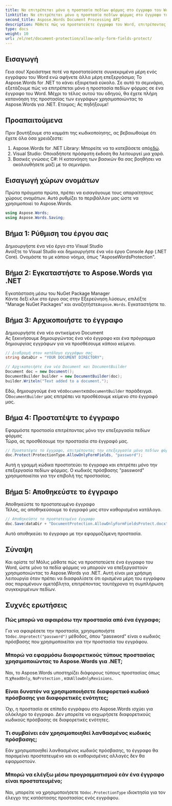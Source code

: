```yaml
---
title: Να επιτρέπεται μόνο η προστασία πεδίων φόρμας στο έγγραφο του Word
linktitle: Να επιτρέπεται μόνο η προστασία πεδίων φόρμας στο έγγραφο του Word
second_title: Aspose.Words Document Processing API
description: Μάθετε πώς να προστατεύετε έγγραφα του Word, επιτρέποντας την επεξεργασία μόνο πεδίων φορμών με χρήση του Aspose.Words για .NET. Ακολουθήστε τον οδηγό μας για να βεβαιωθείτε ότι τα έγγραφά σας είναι ασφαλή και εύκολα επεξεργάσιμα.
type: docs
weight: 10
url: /el/net/document-protection/allow-only-form-fields-protect/
---
```

## Εισαγωγή

Γεια σου! Χρειάστηκε ποτέ να προστατεύσετε συγκεκριμένα μέρη ενός εγγράφου του Word ενώ αφήνετε άλλα μέρη επεξεργάσιμα; Το Aspose.Words for .NET το κάνει εξαιρετικά εύκολο. Σε αυτό το σεμινάριο, εξετάζουμε πώς να επιτρέπεται μόνο η προστασία πεδίων φόρμας σε ένα έγγραφο του Word. Μέχρι το τέλος αυτού του οδηγού, θα έχετε πλήρη κατανόηση της προστασίας των εγγράφων χρησιμοποιώντας το Aspose.Words για .NET. Ετοιμος; Ας πηδήξουμε!

## Προαπαιτούμενα

Πριν βουτήξουμε στο κομμάτι της κωδικοποίησης, ας βεβαιωθούμε ότι έχετε όλα όσα χρειάζεστε:

1.  Aspose.Words for .NET Library: Μπορείτε να το κατεβάσετε από[εδώ](https://releases.aspose.com/words/net/).
2. Visual Studio: Οποιαδήποτε πρόσφατη έκδοση θα λειτουργεί μια χαρά.
3. Βασικές γνώσεις C#: Η κατανόηση των βασικών θα σας βοηθήσει να ακολουθήσετε μαζί με το σεμινάριο.

## Εισαγωγή χώρων ονομάτων

Πρώτα πράγματα πρώτα, πρέπει να εισαγάγουμε τους απαραίτητους χώρους ονομάτων. Αυτό ρυθμίζει το περιβάλλον μας ώστε να χρησιμοποιεί το Aspose.Words.

```csharp
using Aspose.Words;
using Aspose.Words.Saving;
```

## Βήμα 1: Ρύθμιση του έργου σας

Δημιουργήστε ένα νέο έργο στο Visual Studio  
Ανοίξτε το Visual Studio και δημιουργήστε ένα νέο έργο Console App (.NET Core). Ονομάστε το με κάποιο νόημα, όπως "AsposeWordsProtection".

## Βήμα 2: Εγκαταστήστε το Aspose.Words για .NET

Εγκατάσταση μέσω του NuGet Package Manager  
Κάντε δεξί κλικ στο έργο σας στην Εξερεύνηση λύσεων, επιλέξτε "Manage NuGet Packages" και αναζητήστε`Aspose.Words`. Εγκαταστήστε το.

## Βήμα 3: Αρχικοποιήστε το έγγραφο

Δημιουργήστε ένα νέο αντικείμενο Document  
Ας ξεκινήσουμε δημιουργώντας ένα νέο έγγραφο και ένα πρόγραμμα δημιουργίας εγγράφων για να προσθέσουμε κάποιο κείμενο.

```csharp
// Διαδρομή στον κατάλογο εγγράφων σας
string dataDir = "YOUR DOCUMENT DIRECTORY";

// Αρχικοποιήστε ένα νέο Document και DocumentBuilder
Document doc = new Document();
DocumentBuilder builder = new DocumentBuilder(doc);
builder.Writeln("Text added to a document.");
```

 Εδώ, δημιουργούμε ένα νέο`Document`και`DocumentBuilder` παράδειγμα. Ο`DocumentBuilder` μας επιτρέπει να προσθέσουμε κείμενο στο έγγραφό μας.

## Βήμα 4: Προστατέψτε το έγγραφο

Εφαρμόστε προστασία επιτρέποντας μόνο την επεξεργασία πεδίων φόρμας  
Τώρα, ας προσθέσουμε την προστασία στο έγγραφό μας.

```csharp
// Προστατέψτε το έγγραφο, επιτρέποντας την επεξεργασία μόνο πεδίων φόρμας
doc.Protect(ProtectionType.AllowOnlyFormFields, "password");
```

Αυτή η γραμμή κώδικα προστατεύει το έγγραφο και επιτρέπει μόνο την επεξεργασία πεδίων φόρμας. Ο κωδικός πρόσβασης "password" χρησιμοποιείται για την επιβολή της προστασίας.

## Βήμα 5: Αποθηκεύστε το έγγραφο

Αποθηκεύστε το προστατευμένο έγγραφο  
Τέλος, ας αποθηκεύσουμε το έγγραφό μας στον καθορισμένο κατάλογο.

```csharp
// Αποθηκεύστε το προστατευμένο έγγραφο
doc.Save(dataDir + "DocumentProtection.AllowOnlyFormFieldsProtect.docx");
```

Αυτό αποθηκεύει το έγγραφο με την εφαρμοζόμενη προστασία.

## Σύναψη

Και ορίστε το! Μόλις μάθατε πώς να προστατεύετε ένα έγγραφο του Word, ώστε μόνο τα πεδία φόρμας να μπορούν να επεξεργαστούν χρησιμοποιώντας το Aspose.Words για .NET. Αυτή είναι μια χρήσιμη λειτουργία όταν πρέπει να διασφαλίσετε ότι ορισμένα μέρη του εγγράφου σας παραμένουν αμετάβλητα, επιτρέποντας ταυτόχρονα τη συμπλήρωση συγκεκριμένων πεδίων.

## Συχνές ερωτήσεις

###	 Πώς μπορώ να αφαιρέσω την προστασία από ένα έγγραφο;  
 Για να αφαιρέσετε την προστασία, χρησιμοποιήστε το`doc.Unprotect("password")` μέθοδος, όπου "password" είναι ο κωδικός πρόσβασης που χρησιμοποιείται για την προστασία του εγγράφου.

###	 Μπορώ να εφαρμόσω διαφορετικούς τύπους προστασίας χρησιμοποιώντας το Aspose.Words για .NET;  
 Ναι, το Aspose.Words υποστηρίζει διάφορους τύπους προστασίας όπως π.χ`ReadOnly`, `NoProtection` , και`AllowOnlyRevisions`.

###	 Είναι δυνατόν να χρησιμοποιήσετε διαφορετικό κωδικό πρόσβασης για διαφορετικές ενότητες;  
Όχι, η προστασία σε επίπεδο εγγράφου στο Aspose.Words ισχύει για ολόκληρο το έγγραφο. Δεν μπορείτε να εκχωρήσετε διαφορετικούς κωδικούς πρόσβασης σε διαφορετικές ενότητες.

###	 Τι συμβαίνει εάν χρησιμοποιηθεί λανθασμένος κωδικός πρόσβασης;  
Εάν χρησιμοποιηθεί λανθασμένος κωδικός πρόσβασης, το έγγραφο θα παραμείνει προστατευμένο και οι καθορισμένες αλλαγές δεν θα εφαρμοστούν.

###	 Μπορώ να ελέγξω μέσω προγραμματισμού εάν ένα έγγραφο είναι προστατευμένο;  
 Ναι, μπορείτε να χρησιμοποιήσετε το`doc.ProtectionType` ιδιοκτησία για τον έλεγχο της κατάστασης προστασίας ενός εγγράφου.

